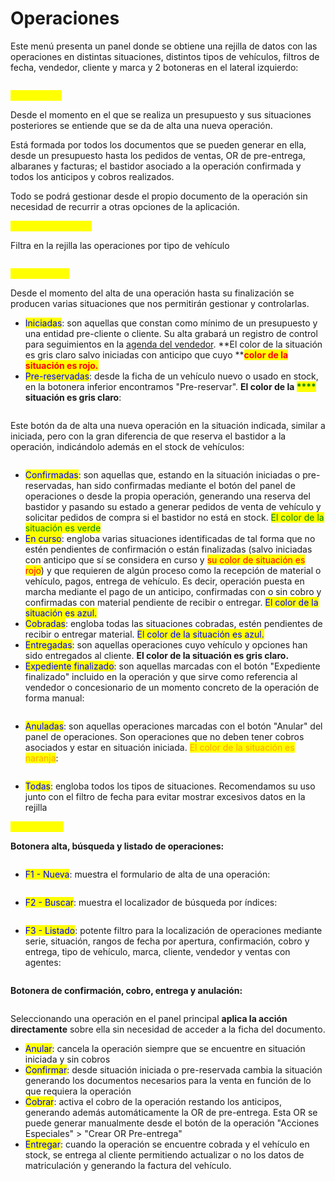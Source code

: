 # Operaciones

Este menú presenta un panel donde se obtiene una rejilla de datos con las operaciones en distintas situaciones, distintos tipos de vehículos, filtros de fecha, vendedor, cliente y marca y 2 botoneras en el lateral izquierdo:

<figure><img src="../../../.gitbook/assets/imagen (24).png" alt=""><figcaption></figcaption></figure>

<mark style="color:yellow;">OPERACIÓN</mark>

Desde el momento en el que se realiza un presupuesto y sus situaciones posteriores se entiende que se da de alta una nueva operación.

Está formada por todos los documentos que se pueden generar en ella, desde un presupuesto hasta los pedidos de ventas, OR de pre-entrega, albaranes y facturas; el bastidor asociado a la operación confirmada y todos los anticipos y cobros realizados.

Todo se podrá gestionar desde el propio documento de la operación sin necesidad de recurrir a otras opciones de la aplicación.

<mark style="color:yellow;">TIPO DE VEHÍCULO</mark>

Filtra en la rejilla las operaciones por tipo de vehículo

<figure><img src="../../../.gitbook/assets/imagen (11).png" alt=""><figcaption></figcaption></figure>

<mark style="color:yellow;">SITUACIONES</mark>

Desde el momento del alta de una operación hasta su finalización se producen varias situaciones que nos permitirán gestionar y controlarlas.

* <mark style="color:blue;">Iniciadas</mark>: son aquellas que constan como mínimo de un presupuesto y una entidad pre-cliente o cliente. Su alta grabará un registro de control para seguimientos en la [agenda del vendedor](../../utilidades/agenda.md). **El color de la situación es gris claro salvo iniciadas con anticipo que cuyo **<mark style="color:red;">**color de la situación es rojo.**</mark>
* <mark style="color:blue;">Pre-reservadas</mark>: desde la ficha de un vehículo nuevo o usado en stock, en la botonera inferior encontramos "Pre-reservar". **El color de la **<mark style="color:green;">****</mark>** situación es gris claro**:

<figure><img src="../../../.gitbook/assets/imagen (2).png" alt=""><figcaption></figcaption></figure>

Este botón da de alta una nueva operación en la situación indicada, similar a iniciada, pero con la gran diferencia de que reserva el bastidor a la operación, indicándolo además en el stock de vehículos:&#x20;

<figure><img src="../../../.gitbook/assets/imagen (16).png" alt=""><figcaption></figcaption></figure>

* <mark style="color:blue;">Confirmadas</mark>: son aquellas que, estando en la situación iniciadas o pre-reservadas, han sido confirmadas mediante el botón del panel de operaciones o desde la propia operación, generando una reserva del bastidor y pasando su estado a generar pedidos de venta de vehículo y solicitar pedidos de compra si el bastidor no está en stock. <mark style="color:green;">El color de la situación es verde</mark>
* <mark style="color:blue;">En curso</mark>: engloba varias situaciones identificadas de tal forma que no estén pendientes de confirmación o están finalizadas (salvo iniciadas con anticipo que sí se considera en curso y <mark style="color:red;">su color de situación es rojo</mark>) y que requieren de algún proceso como la recepción de material o vehículo, pagos, entrega de vehículo. Es decir, operación puesta en marcha mediante el pago de un anticipo, confirmadas con o sin cobro y confirmadas con material pendiente de recibir o entregar. <mark style="color:blue;">El color de la situación es azul.</mark>
* <mark style="color:blue;">Cobradas</mark>: engloba todas las situaciones cobradas, estén pendientes de recibir o entregar material. <mark style="color:blue;">El color de la situación es azul.</mark>
* <mark style="color:blue;">Entregadas</mark>: son aquellas operaciones cuyo vehículo y opciones han sido entregados al cliente. **El color de la situación es gris claro.**
* <mark style="color:blue;">Expediente finalizado</mark>: son aquellas marcadas con el botón "Expediente finalizado" incluido en la operación y que sirve como referencia al vendedor o concesionario de un momento concreto de la operación de forma manual:

<figure><img src="../../../.gitbook/assets/imagen (20).png" alt=""><figcaption></figcaption></figure>

* <mark style="color:blue;">Anuladas</mark>: son aquellas operaciones marcadas con el botón "Anular" del panel de operaciones. Son operaciones que no deben tener cobros asociados y estar en situación iniciada. <mark style="color:orange;">El color de la situación es naranja</mark>:

<figure><img src="../../../.gitbook/assets/imagen (22).png" alt=""><figcaption></figcaption></figure>

* <mark style="color:blue;">Todas</mark>: engloba todos los tipos de situaciones. Recomendamos su uso junto con el filtro de fecha para evitar mostrar excesivos datos en la rejilla

<mark style="color:yellow;">BOTONERAS</mark>

**Botonera alta, búsqueda y listado de operaciones:**

<figure><img src="../../../.gitbook/assets/imagen (1).png" alt=""><figcaption></figcaption></figure>

* <mark style="color:blue;">F1 - Nueva</mark>: muestra el formulario de alta de una operación:

<figure><img src="../../../.gitbook/assets/imagen (8).png" alt=""><figcaption></figcaption></figure>

* <mark style="color:blue;">F2 - Buscar</mark>: muestra el localizador de búsqueda por índices:

<figure><img src="../../../.gitbook/assets/imagen (26).png" alt=""><figcaption></figcaption></figure>

* <mark style="color:blue;">F3 - Listado</mark>: potente filtro para la localización de operaciones mediante serie, situación, rangos de fecha por apertura, confirmación, cobro y entrega, tipo de vehículo, marca, cliente, vendedor y ventas con agentes:

<figure><img src="../../../.gitbook/assets/imagen (28).png" alt=""><figcaption></figcaption></figure>

**Botonera de confirmación, cobro, entrega y anulación:**

<figure><img src="../../../.gitbook/assets/imagen (30).png" alt=""><figcaption></figcaption></figure>

Seleccionando una operación en el panel principal **aplica la acción directamente** sobre ella sin necesidad de acceder a la ficha del documento.

* <mark style="color:blue;">Anular</mark>: cancela la operación siempre que se encuentre en situación iniciada y sin cobros
* <mark style="color:blue;">Confirmar</mark>: desde situación iniciada o pre-reservada cambia la situación generando los documentos necesarios para la venta en función de lo que requiera la operación
* <mark style="color:blue;">Cobrar</mark>: activa el cobro de la operación restando los anticipos, generando además automáticamente la OR de pre-entrega. Esta OR se puede generar manualmente desde el botón de la operación "Acciones Especiales" > "Crear OR Pre-entrega"
* <mark style="color:blue;">Entregar</mark>: cuando la operación se encuentre cobrada y el vehículo en stock, se entrega al cliente permitiendo actualizar o no los datos de matriculación y generando la factura del vehículo.
